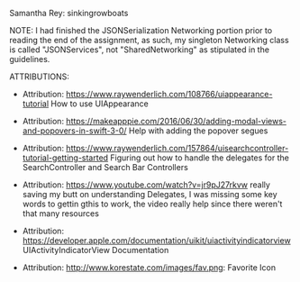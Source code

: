 Samantha Rey: sinkingrowboats

NOTE: I had finished the JSONSerialization Networking portion prior to reading the end of the assignment, as such, my singleton Networking class is called "JSONServices", not "SharedNetworking" as stipulated in the guidelines.

ATTRIBUTIONS:

- Attribution: https://www.raywenderlich.com/108766/uiappearance-tutorial How to use UIAppearance

- Attribution: https://makeapppie.com/2016/06/30/adding-modal-views-and-popovers-in-swift-3-0/ Help with adding the popover segues

- Attribution: https://www.raywenderlich.com/157864/uisearchcontroller-tutorial-getting-started Figuring out how to handle the delegates for the SearchController and Search Bar Controllers

- Attribution: https://www.youtube.com/watch?v=jr9pJ27rkvw really saving my butt on understanding Delegates, I was missing some key words to gettin gthis to work, the video really help since there weren't that many resources 

- Attribution: https://developer.apple.com/documentation/uikit/uiactivityindicatorview UIActivityIndicatorView Documentation

- Attribution: http://www.korestate.com/images/fav.png: Favorite Icon